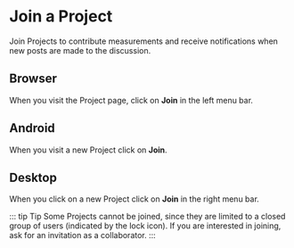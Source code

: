# Join a Project

Join Projects to contribute measurements and receive notifications when new posts are made to the discussion.

## Browser

When you visit the Project page, click on **Join** in the left menu bar.

## Android

When you visit a new Project click on **Join**.

## Desktop

When you click on a new Project click on **Join** in the right menu bar.

::: tip Tip
Some Projects cannot be joined, since they are limited to a closed group of users (indicated by the <i class="fa fa-lock"></i> lock icon). If you are interested in joining, ask for an invitation as a collaborator.
:::
